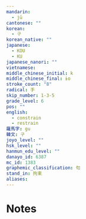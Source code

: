 ```yaml
---
mandarin:
  - jū
cantonese: ""
korean:
  - 구
korean_native: ""
japanese:
  - KOU
  - KU
japanese_nanori: ""
vietnamese:
middle_chinese_initial: k
middle_chinese_final: ɨo
stroke_count: "8"
radical: 手
skip_number: 1-3-5
grade_level: 6
pos: ""
english:
  - constrain
  - restrain
羅馬字: gu
韓文: 구
joyo_level: ""
hsk_level: ""
hanmun_edu_level: ""
danayo_id: 6387
mc_id: 1383
graphemic_classification: 句
stand_in: 拘束
aliases:
---
```


# Notes

